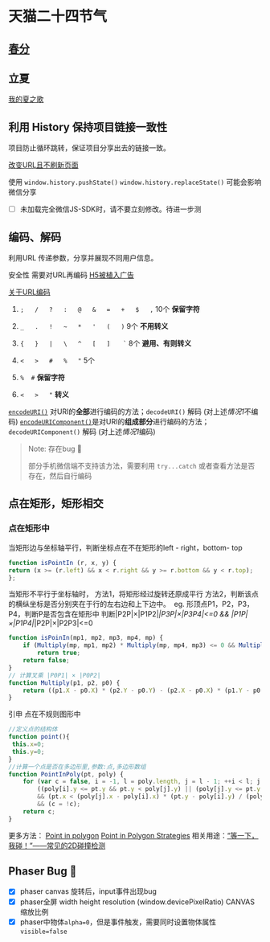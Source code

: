 # 天猫二十四节气

## [春分](https://github.com/Sanchez3/burstflowers)



## 立夏 

[我的夏之歌](https://tm24.lxustudio.cn/)

## 利用 History 保持项目链接一致性
项目防止循环跳转，保证项目分享出去的链接一致。

[改变URL且不刷新页面](https://github.com/Sanchez3/MyProject/issues/5)

使用  `window.history.pushState()`  `window.history.replaceState()` 可能会影响微信分享

- [ ] 未加载完全微信JS-SDK时，请不要立刻修改。待进一步测



## 编码、解码

利用URL 传递参数，分享并展现不同用户信息。

安全性 需要对URL再编码 [H5被植入广告](https://github.com/Sanchez3/MyProject/tree/master/NBfuel#h5%E8%A2%AB%E6%A4%8D%E5%85%A5%E5%B9%BF%E5%91%8A)

[关于URL编码](http://doiob.blog.163.com/blog/static/175757412201011291023290/)

1.  `;   /   ?   :   @   &   =   +   $   ,`                     10个  **保留字符**

2.  `_   .   !   ~   *   '   (   )`                             9个  **不用转义**

3.  `{   }   |   \   ^   [   ]   ` <code>`</code>               8个  **避用、有则转义**

4.  `<   >   #   %   "`                                         5个  
   1.  `%  #`                                                        **保留字符**

   2.  `<   >   "`                                                   **转义**

[`encodeURI()`](https://developer.mozilla.org/zh-CN/docs/Web/JavaScript/Reference/Global_Objects/encodeURI) 对URI的**全部**进行编码的方法；`decodeURI()` 解码 (对上述*情况1*不编码)
[`encodeURIComponent()`](https://developer.mozilla.org/zh-CN/docs/Web/JavaScript/Reference/Global_Objects/encodeURIComponent)是对URI的**组成部分**进行编码的方法；`decodeURIComponent()` 解码 (对上述*情况1*编码)
> Note: 存在bug :bug:
>
> 部分手机微信端不支持该方法，需要利用 `try...catch` 或者查看方法是否存在，然后自行编码
## 点在矩形，矩形相交
### 点在矩形中
当矩形边与坐标轴平行，判断坐标点在不在矩形的left - right，bottom- top
```javascript
function isPointIn (r, x, y) {
return (x >= (r.left) && x < r.right && y >= r.bottom && y < r.top);
};
```
当矩形不平行于坐标轴时，
方法1，将矩形经过旋转还原成平行
方法2，判断该点的横纵坐标是否分别夹在于行的左右边和上下边中。
​	eg. 形顶点P1，P2，P3，P4，判断P是否包含在矩形中
​		判断|P2P|×|P1P2|*|P3P|×|P3P4|<=0  &&  |P1P|×|P1P4|*|P2P|×|P2P3|<=0
```javascript
function isPoinIn(mp1, mp2, mp3, mp4, mp) {
    if (Multiply(mp, mp1, mp2) * Multiply(mp, mp4, mp3) <= 0 && Multiply(mp, mp4, mp1) * Multiply(mp, mp3, mp2) <= 0)
        return true;
    return false;
}
// 计算叉乘 |P0P1| × |P0P2| 
function Multiply(p1, p2, p0) {
    return ((p1.X - p0.X) * (p2.Y - p0.Y) - (p2.X - p0.X) * (p1.Y - p0.Y));
}
```
引申 点在不规则图形中
```JavaScript
//定义点的结构体
function point(){
 this.x=0;
 this.y=0;
}
//计算一个点是否在多边形里,参数:点,多边形数组
function PointInPoly(pt, poly) { 
    for (var c = false, i = -1, l = poly.length, j = l - 1; ++i < l; j = i) 
        ((poly[i].y <= pt.y && pt.y < poly[j].y) || (poly[j].y <= pt.y && pt.y < poly[i].y)) 
        && (pt.x < (poly[j].x - poly[i].x) * (pt.y - poly[i].y) / (poly[j].y - poly[i].y) + poly[i].x) 
        && (c = !c); 
    return c; 
}
```
更多方法：
[Point in polygon](https://en.wikipedia.org/wiki/Point_in_polygon)
[Point in Polygon Strategies](http://erich.realtimerendering.com/ptinpoly/)
相关用途：[“等一下，我碰！”——常见的2D碰撞检测 ](https://github.com/JChehe/blog/issues/8)
## Phaser Bug :bug:
- [x] phaser canvas 旋转后，input事件出现bug
- [x] phaser全屏 width height  resolution (window.devicePixelRatio) CANVAS缩放比例
- [x] phaser中物体`alpha=0`，但是事件触发，需要同时设置物体属性 `visible=false`
